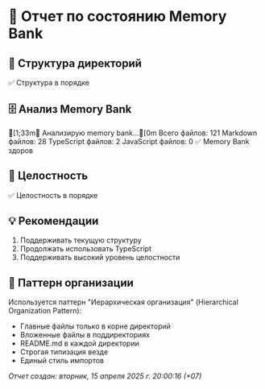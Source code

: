 # 🧠 Отчет по состоянию Memory Bank

## 📁 Структура директорий
✅ Структура в порядке

## 🗄️ Анализ Memory Bank
[1;33m🧠 Анализирую memory bank...[0m
Всего файлов:      121
Markdown файлов:       28
TypeScript файлов:        2
JavaScript файлов:        0
✅ Memory Bank здоров

## 🔐 Целостность
✅ Целостность в порядке

## 💡 Рекомендации
1. Поддерживать текущую структуру
2. Продолжать использовать TypeScript
3. Поддерживать высокий уровень целостности

## 🎯 Паттерн организации
Используется паттерн "Иерархическая организация" (Hierarchical Organization Pattern):
- Главные файлы только в корне директорий
- Вложенные файлы в поддиректориях
- README.md в каждой директории
- Строгая типизация везде
- Единый стиль импортов

_Отчет создан: вторник, 15 апреля 2025 г. 20:00:16 (+07)_
